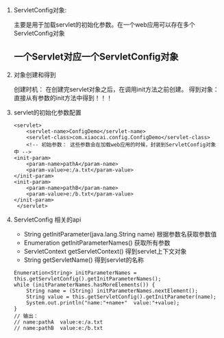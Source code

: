 
1. ServletConfig对象: 

    主要是用于加载servlet的初始化参数。在一个web应用可以存在多个ServletConfig对象
   <h2>一个Servlet对应一个ServletConfig对象 </h2> 
   
2. 对象创建和得到

   创建时机： 在创建完servlet对象之后，在调用init方法之前创建。
   得到对象： 直接从有参数的init方法中得到！！！
   
3. servlet的初始化参数配置

    ```
    <servlet>
        <servlet-name>ConfigDemo</servlet-name>
        <servlet-class>com.xiaocai.config.ConfigDemo</servlet-class>
        <!-- 初始参数： 这些参数会在加载web应用的时候，封装到ServletConfig对象中 -->
	<init-param>
		<param-name>pathA</param-name>
		<param-value>e:/a.txt</param-value>
	</init-param>
	<init-param>
		<param-name>pathB</param-name>
		<param-value>e:/b.txt</param-value>
	</init-param>
     </servlet>
    ```

4. ServletConfig 相关的api

    * String getInitParameter(java.lang.String name)  根据参数名获取参数值
    * Enumeration getInitParameterNames()    获取所有参数
    * ServletContext getServletContext()     得到servlet上下文对象
    * String getServletName()       得到servlet的名称
    
    ```
    Enumeration<String> initParameterNames = this.getServletConfig().getInitParameterNames();
    while (initParameterNames.hasMoreElements()) {
    	String name = (String) initParameterNames.nextElement();
    	String value = this.getServletConfig().getInitParameter(name);
    	System.out.println("name:"+name+"  value:"+value);
    }
    // 输出：
    // name:pathA  value:e:/a.txt
    // name:pathB  value:e:/b.txt
    ```
    
    

